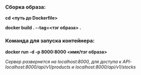 

### Сборка образа:
**cd <путь до Dockerfile>**

**docker build . --tag=<тэг образа> .**
### Команда для запуска контейнера:
**docker run -d -p 8000:8000 <имя/тэг образа>**

*Сервер развернется на localhost:8000, для доступа к API- localhost:8000/api/v1/products и localhost:8000/api/v1/stocks* 